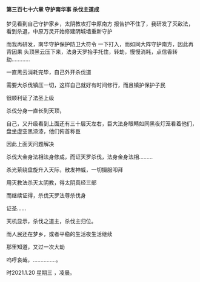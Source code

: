 #### 第三百七十六章 守护南华事 杀伐主道成

梦见看到自己守护家乡，太阴教攻打中原南方
报告护不住了，我研发了灭敌法，看到杀退，中原万灵开始修建阴城墙重新守护

而我再研发，南华守护保护防卫大符令
一下打入，而如同大阵守护南方，因此再背因果
头顶黑云压下来，法身天罗抬手托住，转劫，慢慢消耗，点信香转劫…………

一直黑云消耗完毕，自己外开杀伐道

需要大杀伐镇压一切，这样自己就好有时间修行，而且镇护保护子民

很顺利证了法圣上级

杀伐分身一直长到天顶，

自己，又升级看到上面还有三十层天左右，巨大法身眼睛如同黑夜灯笼看着他们，盘坐虚空黑漆漆，他们俯首称臣

因此上面天问题解决

杀伐大金身法相法身修成，而证天罗杀伐，法身金身法相………

杀光萦绕盘旋升入天际，散发神威，一切摄服叩拜

用灭教法杀灭太阴教，得太阴真经三部

而继续证得，杀伐天罗法尊杀伐身

证圣……

天机显示，杀伐之道主，杀伐主归位。

而人民还在梦乡，或者平稳的生活夜生活继续

那里知道，又过一次大劫

呜呼哀哉，……………。

时2021.1.20 星期三 ，凌晨。


